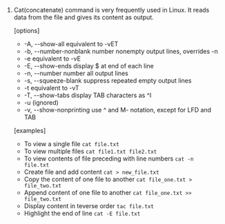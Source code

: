 1. Cat(concatenate) command is very frequently used in Linux. It reads data from the file and gives its content as output.

    [options]
    - -A, --show-all           equivalent to -vET
    - -b, --number-nonblank    number nonempty output lines, overrides -n
    - -e                       equivalent to -vE
    - -E, --show-ends          display $ at end of each line
    - -n, --number             number all output lines
    - -s, --squeeze-blank      suppress repeated empty output lines
    - -t                       equivalent to -vT
    - -T, --show-tabs          display TAB characters as ^I
    - -u                       (ignored)
    - -v, --show-nonprinting   use ^ and M- notation, except for LFD and TAB

    [examples]
    - To view a single file
    `cat file.txt`
    - To view multiple files
    `cat file1.txt file2.txt`
    - To view contents of file preceding with line numbers
    `cat -n file.txt`
    - Create file and add content
    `cat > new_file.txt`
    - Copy the content of one file to another
    `cat file_one.txt > file_two.txt`
    - Append content of one file to another
    `cat file_one.txt >> file_two.txt`
    - Display content in teverse order
    `tac file.txt`
    - Highlight the end of line
    `cat -E file.txt`